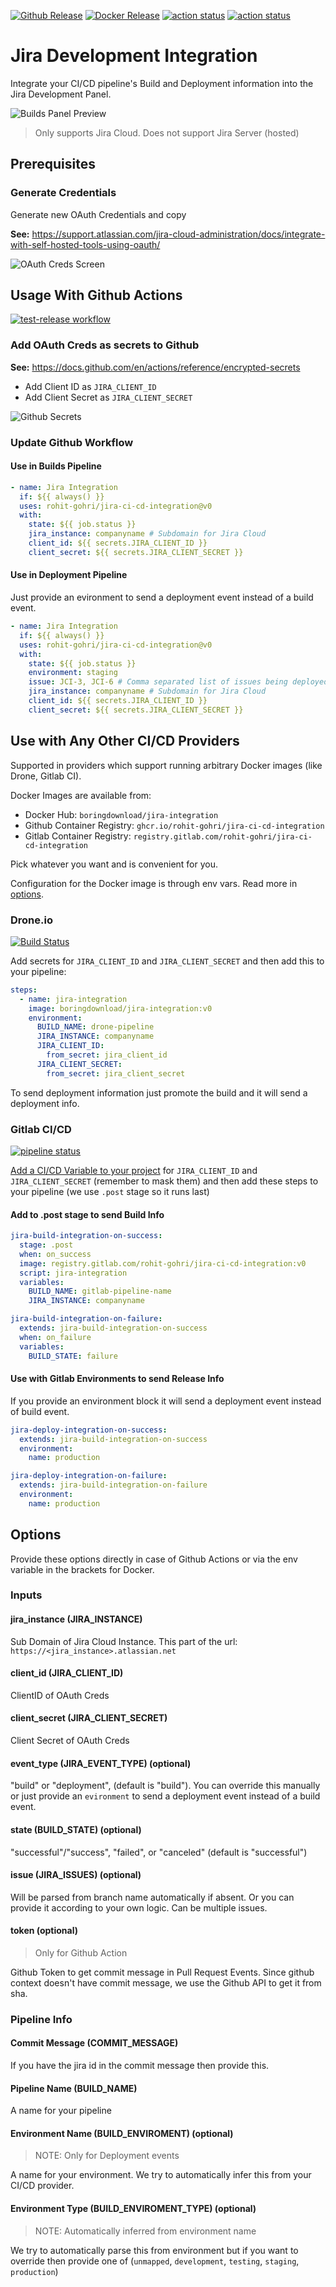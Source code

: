 [![Github Release](https://img.shields.io/github/v/release/rohit-gohri/jira-ci-cd-integration?style=flat)](https://github.com/rohit-gohri/jira-ci-cd-integration/releases)
[![Docker Release](https://img.shields.io/docker/v/boringdownload/jira-integration)](https://hub.docker.com/repository/docker/boringdownload/jira-integration)
<a href="https://github.com/rohit-gohri/jira-ci-cd-integration/actions"><img alt="action status" src="https://github.com/rohit-gohri/jira-ci-cd-integration/workflows/build-test/badge.svg"></a>
<a href="https://github.com/rohit-gohri/jira-ci-cd-integration/actions"><img alt="action status" src="https://github.com/rohit-gohri/jira-ci-cd-integration/workflows/release/badge.svg"></a>

# Jira Development Integration

Integrate your CI/CD pipeline's Build and Deployment information into the Jira Development Panel.

![Builds Panel Preview](./docs/builds-panel.png)

> Only supports Jira Cloud. Does not support Jira Server (hosted)

## Prerequisites

### Generate Credentials

Generate new OAuth Credentials and copy

**See:** <https://support.atlassian.com/jira-cloud-administration/docs/integrate-with-self-hosted-tools-using-oauth/>

![OAuth Creds Screen](./docs/oauth-creds.png)

## Usage With Github Actions

[![test-release workflow](https://github.com/rohit-gohri/jira-ci-cd-integration/actions/workflows/test-release.yml/badge.svg)](https://github.com/rohit-gohri/jira-ci-cd-integration/actions/workflows/test-release.yml)

### Add OAuth Creds as secrets to Github

**See:** <https://docs.github.com/en/actions/reference/encrypted-secrets>

- Add Client ID as `JIRA_CLIENT_ID`
- Add Client Secret as `JIRA_CLIENT_SECRET`

![Github Secrets](./docs/github-secrets.png)

### Update Github Workflow

#### Use in Builds Pipeline

```yaml
- name: Jira Integration
  if: ${{ always() }}
  uses: rohit-gohri/jira-ci-cd-integration@v0
  with:
    state: ${{ job.status }}
    jira_instance: companyname # Subdomain for Jira Cloud
    client_id: ${{ secrets.JIRA_CLIENT_ID }}
    client_secret: ${{ secrets.JIRA_CLIENT_SECRET }}
```

#### Use in Deployment Pipeline

Just provide an evironment to send a deployment event instead of a build event.

```yaml
- name: Jira Integration
  if: ${{ always() }}
  uses: rohit-gohri/jira-ci-cd-integration@v0
  with:
    state: ${{ job.status }}
    environment: staging
    issue: JCI-3, JCI-6 # Comma separated list of issues being deployed/released. You are expected to generate this yourself in a previous step
    jira_instance: companyname # Subdomain for Jira Cloud
    client_id: ${{ secrets.JIRA_CLIENT_ID }}
    client_secret: ${{ secrets.JIRA_CLIENT_SECRET }}
```

## Use with Any Other CI/CD Providers

Supported in providers which support running arbitrary Docker images (like Drone, Gitlab CI).

Docker Images are available from:

- Docker Hub: `boringdownload/jira-integration`
- Github Container Registry: `ghcr.io/rohit-gohri/jira-ci-cd-integration`
- Gitlab Container Registry: `registry.gitlab.com/rohit-gohri/jira-ci-cd-integration`

Pick whatever you want and is convenient for you.

Configuration for the Docker image is through env vars. Read more in [options](#options).

### Drone.io

[![Build Status](https://cloud.drone.io/api/badges/rohit-gohri/jira-ci-cd-integration/status.svg?ref=refs/tags/v0)](https://cloud.drone.io/rohit-gohri/jira-ci-cd-integration)

Add secrets for `JIRA_CLIENT_ID` and `JIRA_CLIENT_SECRET` and then add this to your pipeline:

```yaml
steps:
  - name: jira-integration
    image: boringdownload/jira-integration:v0
    environment:
      BUILD_NAME: drone-pipeline
      JIRA_INSTANCE: companyname
      JIRA_CLIENT_ID:
        from_secret: jira_client_id
      JIRA_CLIENT_SECRET:
        from_secret: jira_client_secret
```

To send deployment information just promote the build and it will send a deployment info.

### Gitlab CI/CD

[![pipeline status](https://gitlab.com/rohit-gohri/jira-ci-cd-integration/badges/v0/pipeline.svg)](https://gitlab.com/rohit-gohri/jira-ci-cd-integration/-/commits/v0)

[Add a CI/CD Variable to your project](https://docs.gitlab.com/ee/ci/variables/#add-a-cicd-variable-to-a-project) for `JIRA_CLIENT_ID` and `JIRA_CLIENT_SECRET` (remember to mask them) and then add these steps to your pipeline (we use `.post` stage so it runs last)

#### Add to .post stage to send Build Info

```yaml
jira-build-integration-on-success:
  stage: .post
  when: on_success
  image: registry.gitlab.com/rohit-gohri/jira-ci-cd-integration:v0
  script: jira-integration
  variables:
    BUILD_NAME: gitlab-pipeline-name
    JIRA_INSTANCE: companyname

jira-build-integration-on-failure:
  extends: jira-build-integration-on-success
  when: on_failure
  variables:
    BUILD_STATE: failure
```

#### Use with Gitlab Environments to send Release Info

If you provide an environment block it will send a deployment event instead of build event.

```yaml
jira-deploy-integration-on-success:
  extends: jira-build-integration-on-success
  environment:
    name: production

jira-deploy-integration-on-failure:
  extends: jira-build-integration-on-failure
  environment:
    name: production
```

## Options

Provide these options directly in case of Github Actions or via the env variable in the brackets for Docker.

### Inputs

#### jira_instance (JIRA_INSTANCE)

Sub Domain of Jira Cloud Instance. This part of the url: `https://<jira_instance>.atlassian.net`

#### client_id (JIRA_CLIENT_ID)

ClientID of OAuth Creds

#### client_secret (JIRA_CLIENT_SECRET)

Client Secret of OAuth Creds

#### event_type (JIRA_EVENT_TYPE) (optional)

"build" or "deployment", (default is "build"). You can override this manually or just provide an `evironment` to send a deployment event instead of a build event.

#### state (BUILD_STATE) (optional)

"successful"/"success", "failed", or "canceled" (default is "successful")

#### issue (JIRA_ISSUES) (optional)

Will be parsed from branch name automatically if absent. Or you can provide it according to your own logic. Can be multiple issues.

#### token (optional)

> Only for Github Action

Github Token to get commit message in Pull Request Events. Since github context doesn't have commit message, we use the Github API to get it from sha.

### Pipeline Info

#### Commit Message (COMMIT_MESSAGE)

If you have the jira id in the commit message then provide this.

#### Pipeline Name (BUILD_NAME)

A name for your pipeline

#### Environment Name (BUILD_ENVIROMENT) (optional)

> NOTE: Only for Deployment events

A name for your environment. We try to automatically infer this from your CI/CD provider.

#### Environment Type (BUILD_ENVIROMENT_TYPE) (optional)

> NOTE: Automatically inferred from environment name

We try to automatically parse this from environment but if you want to override then provide one of (`unmapped`, `development`, `testing`, `staging`, `production`)
